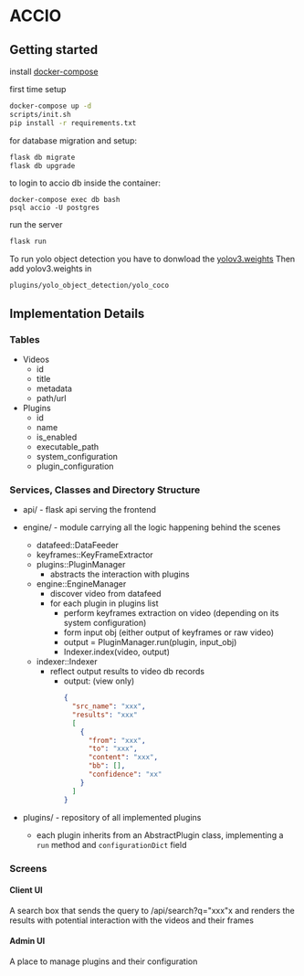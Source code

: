 # ACCIO

## Getting started

install [docker-compose](https://docs.docker.com/compose/install/)

first time setup
```bash
docker-compose up -d
scripts/init.sh
pip install -r requirements.txt
```



for database migration and setup:
```bash
flask db migrate
flask db upgrade
```

to login to accio db inside the container:
```
docker-compose exec db bash
psql accio -U postgres
```

run the server

```bash
flask run
```

To run yolo object detection you have to donwload the [yolov3.weights](https://pjreddie.com/media/files/yolov3.weights)
Then add yolov3.weights in
```
plugins/yolo_object_detection/yolo_coco
```
## Implementation Details

### Tables
- Videos
  - id
  - title
  - metadata
  - path/url
- Plugins
  - id
  - name
  - is_enabled
  - executable_path
  - system_configuration
  - plugin_configuration
  
### Services, Classes and Directory Structure
- api/ - flask api serving the frontend
- engine/ - module carrying all the logic happening behind the scenes
  - datafeed::DataFeeder
  - keyframes::KeyFrameExtractor
  - plugins::PluginManager
    - abstracts the interaction with plugins
  - engine::EngineManager
    - discover video from datafeed
    - for each plugin in plugins list
      - perform keyframes extraction on video (depending on its system configuration)
      - form input obj (either output of keyframes or raw video)
      - output = PluginManager.run(plugin, input_obj)
      - Indexer.index(video, output)
  - indexer::Indexer
    - reflect output results to video db records
      - output: (view only)
        ```json
        {
          "src_name": "xxx",
          "results": "xxx"
          [
            {
              "from": "xxx",
              "to": "xxx",
              "content": "xxx",
              "bb": [],
              "confidence": "xx" 
            }
          ]
        }
        ```

- plugins/ - repository of all implemented plugins
  - each plugin inherits from an AbstractPlugin class, implementing a `run` method and `configurationDict` field



### Screens

#### Client UI
A search box that sends the query to /api/search?q="xxx"x and renders the results with potential interaction with the videos and their frames

#### Admin UI
A place to manage plugins and their configuration

